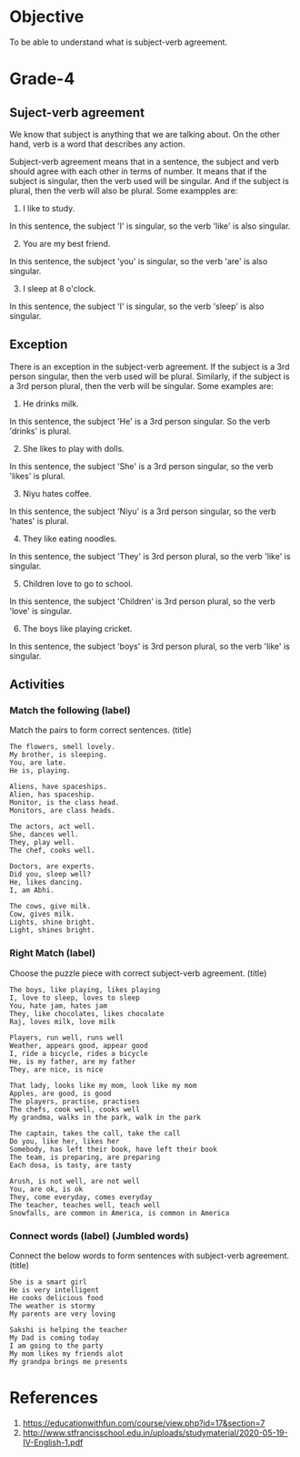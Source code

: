 # Objective

To be able to understand what is subject-verb agreement.

# Grade-4

## Suject-verb agreement

We know that subject is anything that we are talking about. On the other hand, verb is a word that describes any action.

Subject-verb agreement means that in a sentence, the subject and verb should agree with each other in terms of number. It means that if the subject is singular, then the verb used will be singular. And if the subject is plural, then the verb will also be plural. Some exampples are:
1. I like to study.

In this sentence, the subject 'I' is singular, so the verb 'like' is also singular.

2. You are my best friend.

In this sentence, the subject 'you' is singular, so the verb 'are' is also singular.

3. I sleep at 8 o'clock.

In this sentence, the subject 'I' is singular, so the verb 'sleep' is also singular.

## Exception

There is an exception in the subject-verb agreement. If the subject is a 3rd person singular, then the verb used will be plural. Similarly, if the subject is a 3rd person plural, then the verb will be singular. Some examples are:
1. He drinks milk.

In this sentence, the subject 'He' is a 3rd person singular. So the verb 'drinks' is plural.

2. She likes to play with dolls.

In this sentence, the subject 'She' is a 3rd person singular, so the verb 'likes' is plural.

3. Niyu hates coffee.

In this sentence, the subject 'Niyu' is a 3rd person singular, so the verb 'hates' is plural.

4. They like eating noodles.

In this sentence, the subject 'They' is 3rd person plural, so the verb 'like' is singular.

5. Children love to go to school.

In this sentence, the subject 'Children' is 3rd person plural, so the verb 'love' is singular.

6. The boys like playing cricket.

In this sentence, the subject 'boys' is 3rd person plural, so the verb 'like' is singular.

## Activities

### Match the following (label)

Match the pairs to form correct sentences. (title)
```
The flowers, smell lovely.
My brother, is sleeping.
You, are late.
He is, playing.
```

```
Aliens, have spaceships.
Alien, has spaceship.
Monitor, is the class head.
Monitors, are class heads.
```

```
The actors, act well.
She, dances well.
They, play well.
The chef, cooks well.
```

```
Doctors, are experts.
Did you, sleep well?
He, likes dancing.
I, am Abhi.
```

```
The cows, give milk.
Cow, gives milk.
Lights, shine bright.
Light, shines bright.
```

### Right Match (label)

Choose the puzzle piece with correct subject-verb agreement. (title)
```
The boys, like playing, likes playing
I, love to sleep, loves to sleep
You, hate jam, hates jam
They, like chocolates, likes chocolate
Raj, loves milk, love milk
```

```
Players, run well, runs well
Weather, appears good, appear good
I, ride a bicycle, rides a bicycle
He, is my father, are my father
They, are nice, is nice
```

```
That lady, looks like my mom, look like my mom
Apples, are good, is good
The players, practise, practises
The chefs, cook well, cooks well
My grandma, walks in the park, walk in the park
```

```
The captain, takes the call, take the call
Do you, like her, likes her
Somebody, has left their book, have left their book
The team, is preparing, are preparing
Each dosa, is tasty, are tasty
```

```
Arush, is not well, are not well
You, are ok, is ok
They, come everyday, comes everyday
The teacher, teaches well, teach well
Snowfalls, are common in America, is common in America
```

### Connect words (label) (Jumbled words)

Connect the below words to form sentences with subject-verb agreement. (title)
```
She is a smart girl
He is very intelligent
He cooks delicious food
The weather is stormy
My parents are very loving
```

```
Sakshi is helping the teacher
My Dad is coming today
I am going to the party
My mom likes my friends alot
My grandpa brings me presents
```

# References

1. https://educationwithfun.com/course/view.php?id=17&section=7
2. http://www.stfrancisschool.edu.in/uploads/studymaterial/2020-05-19-IV-English-1.pdf
